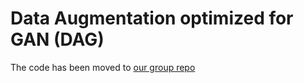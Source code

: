 # Data Augmentation optimized for GAN (DAG)

The code has been moved to [our group repo](https://github.com/sutd-visual-computing-group/dag-gans) 
